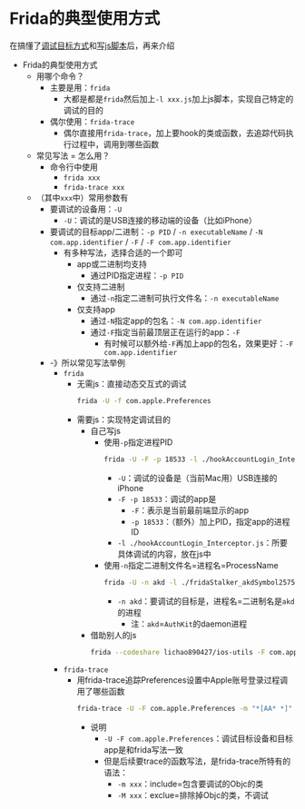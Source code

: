 # Frida的典型使用方式

在搞懂了[调试目标方式](../../use_frida/frida_cli/debug_target.md)和[写js脚本](../../use_frida/frida_cli/js_script.md)后，再来介绍

* Frida的典型使用方式
  * 用哪个命令？
    * 主要是用：`frida`
      * 大都是都是`frida`然后加上`-l xxx.js`加上js脚本，实现自己特定的调试的目的
    * 偶尔使用：`frida-trace`
      * 偶尔直接用`frida-trace`，加上要hook的类或函数，去追踪代码执行过程中，调用到哪些函数
  * 常见写法 = 怎么用？
    * 命令行中使用
      * `frida xxx`
      * `frida-trace xxx`
  * （其中`xxx`中）常用参数有
    * 要调试的设备用：`-U`
      * `-U`：调试的是USB连接的移动端的设备（比如iPhone）
    * 要调试的目标app/二进制：`-p PID` / `-n executableName` / `-N com.app.identifier` / `-F` / `-F com.app.identifier`
      * 有多种写法，选择合适的一个即可
        * app或二进制均支持
          * 通过PID指定进程：`-p PID`
        * 仅支持二进制
          * 通过`-n`指定二进制可执行文件名：`-n executableName`
        * 仅支持app
          * 通过`-N`指定app的包名：`-N com.app.identifier`
          * 通过`-F`指定当前最顶层正在运行的app：`-F`
            * 有时候可以额外给`-F`再加上app的包名，效果更好：`-F com.app.identifier`
    * -》所以常见写法举例
      * `frida`
        * 无需js：直接动态交互式的调试
          ```bash
          frida -U -f com.apple.Preferences
          ```
        * 需要js：实现特定调试目的
          * 自己写js
            * 使用`-p`指定进程PID
              ```bash
              frida -U -F -p 18533 -l ./hookAccountLogin_Interceptor.js
              ```
                * `-U`：调试的设备是（当前Mac用）USB连接的iPhone
                * `-F -p 18533`：调试的app是
                  * `-F`：表示是当前最前端显示的app
                  * `-p 18533`：（额外）加上PID，指定app的进程ID
                * `-l ./hookAccountLogin_Interceptor.js`：所要具体调试的内容，放在js中
            * 使用`-n`指定二进制文件名=进程名=ProcessName
              ```bash
              frida -U -n akd -l ./fridaStalker_akdSymbol2575.js
              ```
                * `-n akd`：要调试的目标是，进程名=二进制名是`akd`的进程
                  * 注：`akd`=`AuthKit`的daemon进程
          * 借助别人的js
            ```bash
            frida --codeshare lichao890427/ios-utils -F com.apple.Preferences
            ```
      * `frida-trace`
        * 用frida-trace追踪Preferences设置中Apple账号登录过程调用了哪些函数
          ```bash
          frida-trace -U -F com.apple.Preferences -m "*[AA* *]" -m "*[AK* *]" -m "*[AS* *]" -m "*[NSXPC* *]" -M "-[ASDBundle copyWithZone:]" -M "-[ASDInstallationEvent copyWithZone:]" -M "-[NSXPCEncoder _encodeArrayOfObjects:forKey:]" -M "-[NSXPCEncoder _encodeUnkeyedObject:]" -M "-[NSXPCEncoder _replaceObject:]" -M "-[NSXPCEncoder _checkObject:]" -M "-[NSXPCEncoder _encodeObject:]" -M "-[NSXPCConnection replacementObjectForEncoder:object:]"
          ```
          * 说明
            * `-U -F com.apple.Preferences`：调试目标设备和目标app是和frida写法一致
            * 但是后续要trace的函数写法，是frida-trace所特有的语法：
              * `-m xxx`：include=包含要调试的Objc的类
              * `-M xxx`：exclue=排除掉Objc的类，不调试

